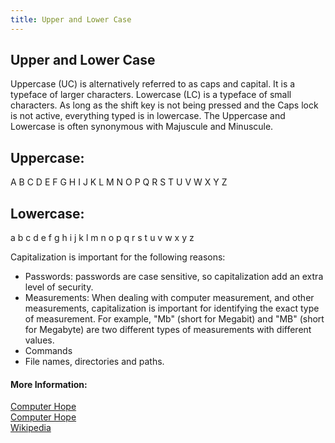 ```yaml
---
title: Upper and Lower Case
---
```

## Upper and Lower Case
Uppercase (UC) is alternatively referred to as caps and capital. It is a typeface of larger characters. Lowercase (LC) is a typeface of small characters. As long as the shift key is not being pressed and the Caps lock is not active, everything typed is in lowercase. The Uppercase and Lowercase is often synonymous with Majuscule and Minuscule.

## Uppercase:
A B C D E F G H I J K L M N O P Q R S T U V W X Y Z
## Lowercase:
a b c d e f g h i j k l m n o p q r s t u v w x y z

Capitalization is important for the following reasons:
- Passwords: passwords are case sensitive, so capitalization add an extra level of security.
- Measurements: When dealing with computer measurement, and other measurements, capitalization is important for identifying the exact type of measurement. For example, "Mb" (short for Megabit) and "MB" (short for Megabyte) are two different types of measurements with different values.
- Commands 
- File names, directories and paths.
<!-- The article goes here, in GitHub-flavored Markdown. Feel free to add YouTube videos, images, and CodePen/JSBin embeds  -->

#### More Information:
<a href='https://www.computerhope.com/jargon/u/uppercase.htm'>Computer Hope</a> <br>
<a href='https://www.computerhope.com/jargon/l/lowercas.htm'>Computer Hope</a> <br>
<a href='https://en.m.wikipedia.org/wiki/Letter_case'>Wikipedia</a>
<!-- Please add any articles you think might be helpful to read before writing the article -->


